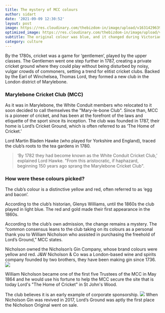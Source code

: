 ```yaml
---
title: The mystery of MCC colours
author: sidart
date: '2021-09-09 12:30:52'
layout: post
image: https://res.cloudinary.com/thebizdom-in/image/upload/v1631429639/MCC_yfxgjx.png
optimized_image: https://res.cloudinary.com/thebizdom-in/image/upload/v1631429639/MCC_yfxgjx.png
subtitle: The original colour was blue, and it changed during Victorian times.
category: culture
---
```


By the 1780s, cricket was a game for ‘gentlemen’, played by the upper classes. The Gentlemen went one step further in 1787, creating a private cricket ground where they could play without being disturbed by noisy, vulgar crowds of commoners, setting a trend for elitist cricket clubs. 
Backed by the Earl of Winchelsea, Thomas Lord, they formed a new club in the London district of Marylebone. 
### Marylebone Cricket Club (MCC)
As it was in Marylebone, the White Conduit members who relocated to it soon decided to call themselves the "Mary-le-bone Club". Since than, MCC is a pioneer of cricket, and has been at the forefront of the laws and etiquette of the sport since its inception. The club was founded in 1787, their home is Lord’s Cricket Ground, which is often referred to as ‘The Home of Cricket.’

Lord Martin Bladen Hawke (who played for Yorkshire and England), traced the club’s roots to the tea gardens in 1780. 
> ‘By 1782 they had become known as the White Conduit Cricket Club,’ explained Lord Hawke. "From this aristocratic, if haphazard, beginning 150 years ago sprang the Marylebone Cricket Club".

### How were these colours picked? 
The club’s colour is a distinctive yellow and red, often referred to as ‘egg and bacon’.

According to the club’s historian, Glenys Williams, until the 1860s the club played in light blue.  The red and gold made their first appearance in the 1860s.

According to the club’s own admission, the change remains a mystery. The “common consensus leans to the club taking on its colours as a personal thank you to William Nicholson who assisted in purchasing the freehold of Lord’s Ground,” MCC states.  

Nicholson owned the Nicholson’s Gin Company, whose brand colours were yellow and red. J&W Nicholson & Co was a London-based wine and spirits company founded by two brothers, they have been making gin since 1736. 
![](https://res.cloudinary.com/thebizdom-in/image/upload/v1631434843/gin-pom-glass_rsefbw.jpg)

William Nicholson became one of the first five Trustees of the MCC in May 1864 and he would use his fortune to help the MCC secure the site that is today Lord's "The Home of Cricket" in St John's Wood.

The club believes it is an early example of corporate sponsorship. 
![](https://res.cloudinary.com/thebizdom-in/image/upload/v1631434637/Screenshot_2021-09-12_at_1.45.57_PM_j9xhyn.png)
When Nicholson Gin was revived in 2017, Lord’s Ground was aptly the first place the Nicholson Original went on sale.
